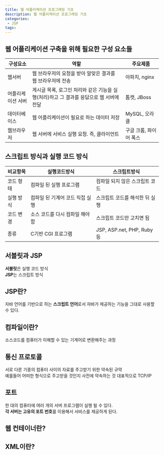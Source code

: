 ```yaml
---
title: 웹 어플리케이션 프로그래밍 기초
description: 웹 어플리케이션 프로그래밍 기초
categories:
 - JSP
tags:
---  
```


## 웹 어플리케이션 구축을 위해 필요한 구성 요소들  


구성요소|역할|주요제품  
---|---|---  
웹서버|웹 브라우저의 요청을 받아 알맞은 결과를 웹 브라우저에 전송|아파치, nginx   
어플리케이션 서버 | 게시글 목록, 로그인 처리와 같은 기능을 실행(처리)하고 그 결과를 응답으로 웹 서버에 전달 | 톰캣, JBoss    
데이터베이스 | 웹 어플리케이션이 필요로 하는 데이터 저장 | MySQL, 오라클  
웹브라우저 | 웹 서버에 서비스 실행 요청. 즉, 클라이언트 | 구글 크롬, 파이어 폭스   

## 스크립트 방식과 실행 코드 방식  


비교항목|실행코드방식|스크립트방식  
---|---|---  
코드 형태|컴파일 된 실행 프로그램|컴파일 되지 않은 스크립트 코드  
실행 방식 | 컴파일 된 기계어 코드 직접 실행 | 스크립트 코드를 해석한 뒤 실행  
코드 변경 | 소스 코드를 다시 컴파일 해야함  | 스크립트 코드만 고치면 됨  
종류 | C기반 CGI 프로그램 |JSP, ASP.net, PHP, Ruby 등  

## 서블릿과 JSP  
**서블릿**은 실행 코드 방식  
**JSP**는 스크립트 방식  

## JSP란?  
자바 언어를 기반으로 하는 **스크립트 언어**로서 자바가 제공하는 기능을 그대로 사용할 수 있다.  


## 컴파일이란?  
소스코드를 컴퓨터가 이해할 수 있는 기계어로 변환해주는 과정  

## 통신 프로토콜  
서로 다른 기종의 컴퓨터 사이의 자료를 주고받기 위한 약속된 규약  
예를들어 어떠한 형식으로 주고받을 것인지 사전에 약속하는 것 대표적으로 TCP/IP  

## 포트  
한 대의 컴퓨터에 여러 개의 서버 프로그램이 실행 될 수 있다.  
**각 서버는 고유의 포트 번호**를 이용해서 서비스를 제공하게 된다.  

## 웹 컨테이너란?  
## XML이란?

